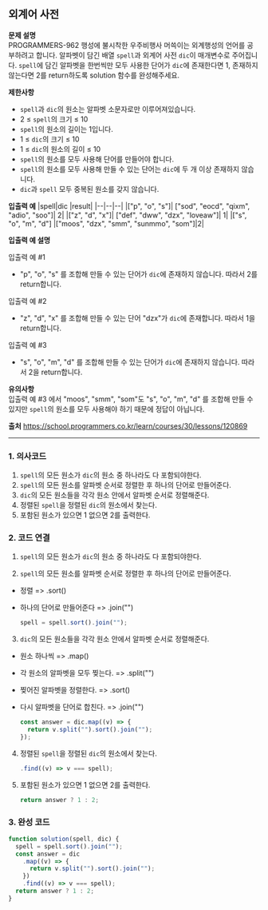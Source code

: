 ## 외계어 사전

**문제 설명**  
PROGRAMMERS-962 행성에 불시착한 우주비행사 머쓱이는 외계행성의 언어를 공부하려고 합니다. 알파벳이 담긴 배열 `spell`과 외계어 사전 `dic`이 매개변수로 주어집니다. `spell`에 담긴 알파벳을 한번씩만 모두 사용한 단어가 `dic`에 존재한다면 1, 존재하지 않는다면 2를 return하도록 solution 함수를 완성해주세요.

**제한사항**

- `spell`과 `dic`의 원소는 알파벳 소문자로만 이루어져있습니다.
- 2 ≤ `spell`의 크기 ≤ 10
- `spell`의 원소의 길이는 1입니다.
- 1 ≤ `dic`의 크기 ≤ 10
- 1 ≤ `dic`의 원소의 길이 ≤ 10
- `spell`의 원소를 모두 사용해 단어를 만들어야 합니다.
- `spell`의 원소를 모두 사용해 만들 수 있는 단어는 `dic`에 두 개 이상 존재하지 않습니다.
- `dic`과 `spell` 모두 중복된 원소를 갖지 않습니다.

**입출력 예**
|spell|dic |result|
|--|--|--|
|["p", "o", "s"]| ["sod", "eocd", "qixm", "adio", "soo"]| 2|
|["z", "d", "x"]| ["def", "dww", "dzx", "loveaw"]| 1|
|["s", "o", "m", "d"] |["moos", "dzx", "smm", "sunmmo", "som"]|2|

**입출력 예 설명**

입출력 예 #1

- "p", "o", "s" 를 조합해 만들 수 있는 단어가 `dic`에 존재하지 않습니다. 따라서 2를 return합니다.

입출력 예 #2

- "z", "d", "x" 를 조합해 만들 수 있는 단어 "dzx"가 `dic`에 존재합니다. 따라서 1을 return합니다.

입출력 예 #3

- "s", "o", "m", "d" 를 조합해 만들 수 있는 단어가 `dic`에 존재하지 않습니다. 따라서 2을 return합니다.

**유의사항**  
입출력 예 #3 에서 "moos", "smm", "som"도 "s", "o", "m", "d" 를 조합해 만들 수 있지만 `spell`의 원소를 모두 사용해야 하기 때문에 정답이 아닙니다.

**출처**
https://school.programmers.co.kr/learn/courses/30/lessons/120869

---

### 1. 의사코드

1. `spell`의 모든 원소가 `dic`의 원소 중 하나라도 다 포함되야한다.
2. `spell`의 모든 원소를 알파벳 순서로 정렬한 후 하나의 단어로 만들어준다.
3. `dic`의 모든 원소들을 각각 원소 안에서 알파벳 순서로 정렬해준다.
4. 정렬된 `spell`을 정렬된 `dic`의 원소에서 찾는다.
5. 포함된 원소가 있으면 1 없으면 2를 출력한다.

### 2. 코드 연결

1. `spell`의 모든 원소가 `dic`의 원소 중 하나라도 다 포함되야한다.

2. `spell`의 모든 원소를 알파벳 순서로 정렬한 후 하나의 단어로 만들어준다.

- 정렬 => .sort()
- 하나의 단어로 만들어준다 => .join("")

  ```javascript
  spell = spell.sort().join("");
  ```

3. `dic`의 모든 원소들을 각각 원소 안에서 알파벳 순서로 정렬해준다.

- 원소 하나씩 => .map()
- 각 원소의 알파벳을 모두 찢는다. => .split("")
- 찢어진 알파벳을 정렬한다. => .sort()
- 다시 알파벳을 단어로 합친다. => .join("")

  ```javascript
  const answer = dic.map((v) => {
    return v.split("").sort().join("");
  });
  ```

4. 정렬된 `spell`을 정렬된 `dic`의 원소에서 찾는다.

   ```javascript
   .find((v) => v === spell);
   ```

5. 포함된 원소가 있으면 1 없으면 2를 출력한다.

   ```javascript
   return answer ? 1 : 2;
   ```

### 3. 완성 코드

```javascript
function solution(spell, dic) {
  spell = spell.sort().join("");
  const answer = dic
    .map((v) => {
      return v.split("").sort().join("");
    })
    .find((v) => v === spell);
  return answer ? 1 : 2;
}
```
